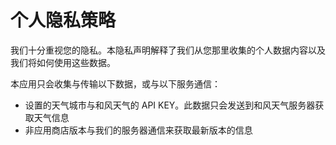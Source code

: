# 个人隐私策略 

我们十分重视您的隐私。本隐私声明解释了我们从您那里收集的个人数据内容以及我们将如何使用这些数据。

本应用只会收集与传输以下数据，或与以下服务通信：

- 设置的天气城市与和风天气的 API KEY。此数据只会发送到和风天气服务器获取天气信息
- 非应用商店版本与我们的服务器通信来获取最新版本的信息
